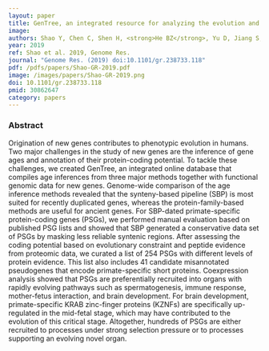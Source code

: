 ```yaml
---
layout: paper
title: GenTree, an integrated resource for analyzing the evolution and function of primate-specific coding genes.
image: 
authors: Shao Y, Chen C, Shen H, <strong>He BZ</strong>, Yu D, Jiang S, Zhao S, Gao Z, Zhu Z, Chen X, Fu Y, Chen H, Gao G, Long M, Zhang YE <sup><i class="small fa fa-envelope"></i></sup>.
year: 2019
ref: Shao et al. 2019, Genome Res.
journal: "Genome Res. (2019) doi:10.1101/gr.238733.118"
pdf: /pdfs/papers/Shao-GR-2019.pdf
image: /images/papers/Shao-GR-2019.png
doi: 10.1101/gr.238733.118
pmid: 30862647
category: papers
---
```


### Abstract ###

Origination of new genes contributes to phenotypic evolution in humans. Two major challenges in the study of new genes are the inference of gene ages and annotation of their protein-coding potential. To tackle these challenges, we created GenTree, an integrated online database that compiles age inferences from three major methods together with functional genomic data for new genes. Genome-wide comparison of the age inference methods revealed that the synteny-based pipeline (SBP) is most suited for recently duplicated genes, whereas the protein-family-based methods are useful for ancient genes. For SBP-dated primate-specific protein-coding genes (PSGs), we performed manual evaluation based on published PSG lists and showed that SBP generated a conservative data set of PSGs by masking less reliable syntenic regions. After assessing the coding potential based on evolutionary constraint and peptide evidence from proteomic data, we curated a list of 254 PSGs with different levels of protein evidence. This list also includes 41 candidate misannotated pseudogenes that encode primate-specific short proteins. Coexpression analysis showed that PSGs are preferentially recruited into organs with rapidly evolving pathways such as spermatogenesis, immune response, mother-fetus interaction, and brain development. For brain development, primate-specific KRAB zinc-finger proteins (KZNFs) are specifically up-regulated in the mid-fetal stage, which may have contributed to the evolution of this critical stage. Altogether, hundreds of PSGs are either recruited to processes under strong selection pressure or to processes supporting an evolving novel organ.
